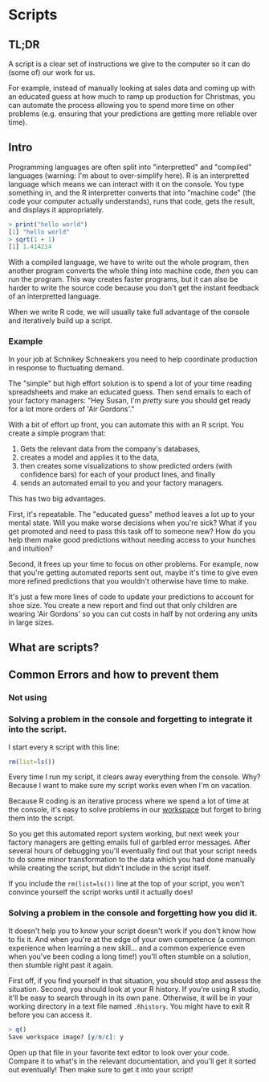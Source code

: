 # Scripts

## TL;DR

A script is a clear set of instructions we give to the computer so it can do (some of) our work for us. 

For example, instead of manually looking at sales data and coming up with an educated guess at how much to ramp up production for Christmas, you can automate the process allowing you to spend more time on other problems (e.g. ensuring that your predictions are getting more reliable over time).

## Intro

Programming languages are often split into "interpretted" and "compiled" languages (warning: I'm about to over-simplify here). R is an interpretted language which means we can interact with it on the console. You type something in, and the R interpretter converts that into "machine code" (the code your computer actually understands), runs that code, gets the result, and displays it appropriately.

```R
> print("hello world")
[1] "hello world"
> sqrt(1 + 1)
[1] 1.414214
```

With a compiled language, we have to write out the whole program, then another program converts the whole thing into machine code, *then* you can run the program. This way creates faster programs, but it can also be harder to write the source code because you don't get the instant feedback of an interpretted language.

When we write R code, we will usually take full advantage of the console and iteratively build up a script.

### Example

In your job at Schnikey Schneakers you need to help coordinate production in response to fluctuating demand. 

The "simple" but high effort solution is to spend a lot of your time reading spreadsheets and make an educated guess. Then send emails to each of your factory managers: "Hey Susan, I'm *pretty* sure you should get ready for a lot more orders of 'Air Gordons'."

With a bit of effort up front, you can automate this with an R script. You create a simple program that: 
1. Gets the relevant data from the company's databases,
2. creates a model and applies it to the data,
3. then creates some visualizations to show predicted orders (with confidence bars) for each of your product lines, and finally
4. sends an automated email to you and your factory managers.

This has two big advantages. 

First, it's repeatable. The "educated guess" method leaves a lot up to your mental state. Will you make worse decisions when you're sick? What if you get promoted and need to pass this task off to someone new? How do you help them make good predictions without needing access to your hunches and intuition?

Second, it frees up your time to focus on other problems. For example, now that you're getting automated reports sent out, maybe it's time to give even more refined predictions that you wouldn't otherwise have time to make.

It's just a few more lines of code to update your predictions to account for shoe size. You create a new report and find out that only children are wearing 'Air Gordons' so you can cut costs in half by not ordering 
any units in large sizes.

## What are scripts?

## Common Errors and how to prevent them

### Not using 

### Solving a problem in the console and forgetting to integrate it into the script.

I start every `R` script with this line:

```R
rm(list=ls())
```

Every time I run my script, it clears away everything from the console. Why? 
Because I want to make sure my script works even when I'm on vacation. 

Because R coding is an iterative process where we spend a lot of time at the console, it's easy to solve problems in our [workspace](https://replit.com/@RickWeber/ECO365-Workspace#lesson.md) but forget to bring them into the script. 

So you get this automated report system working, but next week your factory managers are getting emails full of garbled error messages. After several hours of debugging you'll eventually find out that your script needs to do some minor transformation to the data which you had done manually while creating the script, but didn't include in the script itself. 

If you include the `rm(list=ls())` line at the top of your script, you won't convince yourself the script works until it actually does! 

### Solving a problem in the console and forgetting how you did it.

It doesn't help you to know your script doesn't work if you don't know how to fix it. And when you're at the edge of your own competence (a common experience when learning a new skill... and a common experience even when you've been coding a long time!) you'll often stumble on a solution, then stumble right past it again.

First off, if you find yourself in that situation, you should stop and assess the situation. Second, you should look at your R history. If you're using R studio, it'll be easy to search through in its own pane. Otherwise, it will be in your working directory in a text file named `.Rhistory`. You might have to exit R before you can access it.

```R
> q()
Save workspace image? [y/n/c]: y
```

Open up that file in your favorite text editor to look over your code. Compare it to what's in the relevant documentation, and you'll get it sorted out eventually! Then make sure to get it into your script!